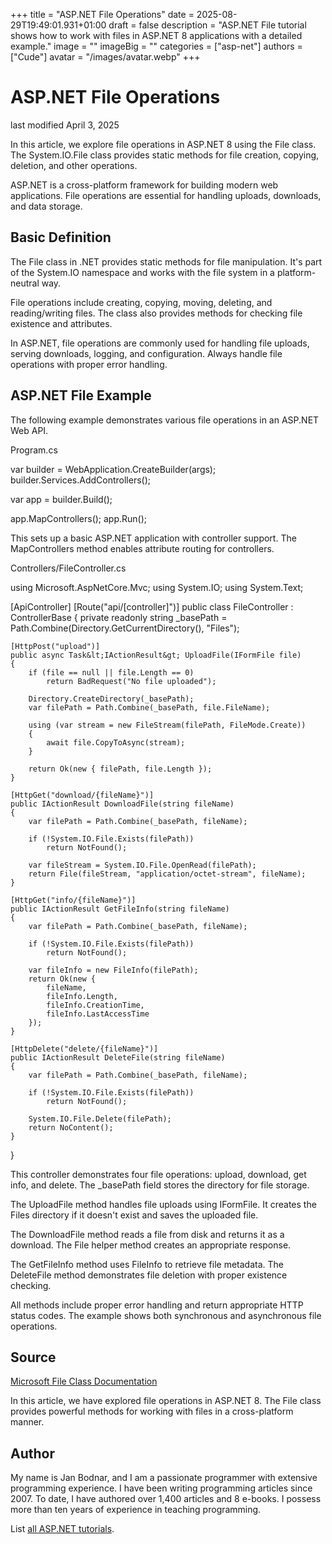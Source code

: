 +++
title = "ASP.NET File Operations"
date = 2025-08-29T19:49:01.931+01:00
draft = false
description = "ASP.NET File tutorial shows how to work with files in ASP.NET 8 applications with a detailed example."
image = ""
imageBig = ""
categories = ["asp-net"]
authors = ["Cude"]
avatar = "/images/avatar.webp"
+++

# ASP.NET File Operations

last modified April 3, 2025

In this article, we explore file operations in ASP.NET 8 using the File class.
The System.IO.File class provides static methods for file creation, copying,
deletion, and other operations.

ASP.NET is a cross-platform framework for building modern web applications.
File operations are essential for handling uploads, downloads, and data storage.

## Basic Definition

The File class in .NET provides static methods for file manipulation. It's part
of the System.IO namespace and works with the file system in a platform-neutral
way.

File operations include creating, copying, moving, deleting, and reading/writing
files. The class also provides methods for checking file existence and attributes.

In ASP.NET, file operations are commonly used for handling file uploads, serving
downloads, logging, and configuration. Always handle file operations with proper
error handling.

## ASP.NET File Example

The following example demonstrates various file operations in an ASP.NET Web API.

Program.cs
  

var builder = WebApplication.CreateBuilder(args);
builder.Services.AddControllers();

var app = builder.Build();

app.MapControllers();
app.Run();

This sets up a basic ASP.NET application with controller support. The
MapControllers method enables attribute routing for controllers.

Controllers/FileController.cs
  

using Microsoft.AspNetCore.Mvc;
using System.IO;
using System.Text;

[ApiController]
[Route("api/[controller]")]
public class FileController : ControllerBase
{
    private readonly string _basePath = Path.Combine(Directory.GetCurrentDirectory(), "Files");

    [HttpPost("upload")]
    public async Task&lt;IActionResult&gt; UploadFile(IFormFile file)
    {
        if (file == null || file.Length == 0)
            return BadRequest("No file uploaded");

        Directory.CreateDirectory(_basePath);
        var filePath = Path.Combine(_basePath, file.FileName);

        using (var stream = new FileStream(filePath, FileMode.Create))
        {
            await file.CopyToAsync(stream);
        }

        return Ok(new { filePath, file.Length });
    }

    [HttpGet("download/{fileName}")]
    public IActionResult DownloadFile(string fileName)
    {
        var filePath = Path.Combine(_basePath, fileName);
        
        if (!System.IO.File.Exists(filePath))
            return NotFound();

        var fileStream = System.IO.File.OpenRead(filePath);
        return File(fileStream, "application/octet-stream", fileName);
    }

    [HttpGet("info/{fileName}")]
    public IActionResult GetFileInfo(string fileName)
    {
        var filePath = Path.Combine(_basePath, fileName);
        
        if (!System.IO.File.Exists(filePath))
            return NotFound();

        var fileInfo = new FileInfo(filePath);
        return Ok(new {
            fileName,
            fileInfo.Length,
            fileInfo.CreationTime,
            fileInfo.LastAccessTime
        });
    }

    [HttpDelete("delete/{fileName}")]
    public IActionResult DeleteFile(string fileName)
    {
        var filePath = Path.Combine(_basePath, fileName);
        
        if (!System.IO.File.Exists(filePath))
            return NotFound();

        System.IO.File.Delete(filePath);
        return NoContent();
    }
}

This controller demonstrates four file operations: upload, download, get info,
and delete. The _basePath field stores the directory for file storage.

The UploadFile method handles file uploads using IFormFile.
It creates the Files directory if it doesn't exist and saves the uploaded file.

The DownloadFile method reads a file from disk and returns it as a
download. The File helper method creates an appropriate response.

The GetFileInfo method uses FileInfo to retrieve file
metadata. The DeleteFile method demonstrates file deletion with
proper existence checking.

All methods include proper error handling and return appropriate HTTP status
codes. The example shows both synchronous and asynchronous file operations.

## Source

[Microsoft File Class Documentation](https://learn.microsoft.com/en-us/dotnet/api/system.io.file?view=net-8.0)

In this article, we have explored file operations in ASP.NET 8. The File class
provides powerful methods for working with files in a cross-platform manner.

## Author

My name is Jan Bodnar, and I am a passionate programmer with extensive
programming experience. I have been writing programming articles since 2007.
To date, I have authored over 1,400 articles and 8 e-books. I possess more
than ten years of experience in teaching programming.

List [all ASP.NET tutorials](/all/#asp-net).